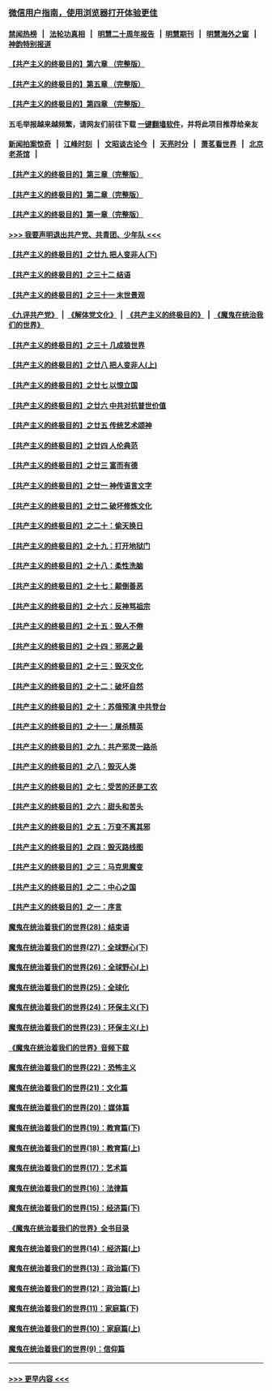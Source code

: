 ### [微信用户指南，使用浏览器打开体验更佳](https://github.com/gfw-breaker/banned-news1/blob/master/indexes/wechat-guide.md?t=0)
#### [禁闻热榜](热点新闻.md?t=0)  &nbsp;&nbsp;|&nbsp;&nbsp; [法轮功真相](https://github.com/gfw-breaker/truth/blob/master/README.md?t=0) &nbsp;&nbsp;|&nbsp;&nbsp; [明慧二十周年报告](https://github.com/gfw-breaker/mh-reports/blob/master/README.md?t=0) &nbsp;&nbsp;|&nbsp;&nbsp;[明慧期刊](https://github.com/gfw-breaker/mh-qikan) &nbsp;&nbsp;|&nbsp;&nbsp; [明慧海外之窗](https://github.com/gfw-breaker/mh-news/blob/master/README.md?t=0) &nbsp;&nbsp;|&nbsp;&nbsp; [神韵特别报道](https://github.com/gfw-breaker/mh-news/blob/master/shenyun.md?t=0)
#### [【共产主义的终极目的】第六章 （完整版）](../pages/nsc422/n11428913.md?t=02140611) 
#### [【共产主义的终极目的】第五章 （完整版）](../pages/nsc422/n11428912.md?t=02140611) 
#### [【共产主义的终极目的】第四章 （完整版）](../pages/nsc422/n11428907.md?t=02140611) 
#### 五毛举报越来越频繁，请网友们前往下载 [一键翻墙软件](https://github.com/gfw-breaker/ssr-accounts)，并将此项目推荐给亲友
#### [新闻拍案惊奇](https://github.com/gfw-breaker/banned-news1/blob/master/pages/link4.md) &nbsp;&nbsp;|&nbsp;&nbsp; [江峰时刻](https://github.com/gfw-breaker/banned-news1/blob/master/pages/link4.md) &nbsp;&nbsp;|&nbsp;&nbsp; [文昭谈古论今](https://github.com/gfw-breaker/banned-news1/blob/master/pages/link4.md) &nbsp;&nbsp;|&nbsp;&nbsp; [天亮时分](https://github.com/gfw-breaker/banned-news1/blob/master/pages/link4.md) &nbsp;&nbsp;|&nbsp;&nbsp; [萧茗看世界](https://github.com/gfw-breaker/banned-news1/blob/master/pages/link4.md) &nbsp;&nbsp;|&nbsp;&nbsp; [北京老茶馆](https://github.com/gfw-breaker/banned-news1/blob/master/pages/link4.md) &nbsp;&nbsp;|&nbsp;&nbsp; 
#### [【共产主义的终极目的】第三章（完整版）](../pages/nsc422/n11428848.md?t=02140611) 
#### [【共产主义的终极目的】第二章（完整版）](../pages/nsc422/n11428831.md?t=02140611) 
#### [【共产主义的终极目的】第一章（完整版）](../pages/nsc422/n11417651.md?t=02140611) 
#### [>>> 我要声明退出共产党、共青团、少年队 <<<](https://github.com/begood0513/goodnews/blob/master/quit/letter.md) 
#### [【共产主义的终极目的】之廿九 把人变非人(下)](../pages/nsc422/n11344140.md?t=02140611) 
#### [【共产主义的终极目的】之三十二 结语](../pages/nsc422/n11360535.md?t=02140611) 
#### [【共产主义的终极目的】之三十一 末世景观](../pages/nsc422/n11351129.md?t=02140611) 
#### [《九评共产党》](https://github.com/begood0513/9ping.md/blob/master/README.md) &nbsp;|&nbsp; [《解体党文化》](../../../../jtdwh.md/blob/master/README.md)  &nbsp;|&nbsp; [《共产主义的终极目的》](../../../../gczydzjmd.md/blob/master/README.md) &nbsp;|&nbsp; [《魔鬼在统治我们的世界》](../../../../mgztzwmdsj.md/blob/master/README.md) 
#### [【共产主义的终极目的】之三十 几成狼世界](../pages/nsc422/n11348280.md?t=02140611) 
#### [【共产主义的终极目的】之廿八 把人变非人(上)](../pages/nsc422/n11340492.md?t=02140611) 
#### [【共产主义的终极目的】之廿七 以恨立国](../pages/nsc422/n11336944.md?t=02140611) 
#### [【共产主义的终极目的】之廿六 中共对抗普世价值](../pages/nsc422/n11324785.md?t=02140611) 
#### [【共产主义的终极目的】之廿五 传统艺术颂神](../pages/nsc422/n11296396.md?t=02140611) 
#### [【共产主义的终极目的】之廿四 人伦典范](../pages/nsc422/n11296397.md?t=02140611) 
#### [【共产主义的终极目的】之廿三 富而有德](../pages/nsc422/n11283598.md?t=02140611) 
#### [【共产主义的终极目的】之廿一 神传语言文字](../pages/nsc422/n11263265.md?t=02140611) 
#### [【共产主义的终极目的】之廿二 破坏修炼文化](../pages/nsc422/n11245728.md?t=02140611) 
#### [【共产主义的终极目的】之二十：偷天换日](../pages/nsc422/n11238846.md?t=02140611) 
#### [【共产主义的终极目的】之十九：打开地狱门](../pages/nsc422/n11206376.md?t=02140611) 
#### [【共产主义的终极目的】之十八：柔性洗脑](../pages/nsc422/n11199994.md?t=02140611) 
#### [【共产主义的终极目的】之十七：颠倒善恶](../pages/nsc422/n11179782.md?t=02140611) 
#### [【共产主义的终极目的】之十六：反神骂祖宗](../pages/nsc422/n11166798.md?t=02140611) 
#### [【共产主义的终极目的】之十五：毁人不倦](../pages/nsc422/n11166792.md?t=02140611) 
#### [【共产主义的终极目的】之十四：邪恶之最](../pages/nsc422/n11150249.md?t=02140611) 
#### [【共产主义的终极目的】之十三：毁灭文化](../pages/nsc422/n11135227.md?t=02140611) 
#### [【共产主义的终极目的】之十二：破坏自然](../pages/nsc422/n11135214.md?t=02140611) 
#### [【共产主义的终极目的】之十：苏俄预演 中共登台](../pages/nsc422/n11118424.md?t=02140611) 
#### [【共产主义的终极目的】之十一：屠杀精英](../pages/nsc422/n11118442.md?t=02140611) 
#### [【共产主义的终极目的】之九：共产邪灵一路杀](../pages/nsc422/n11114139.md?t=02140611) 
#### [【共产主义的终极目的】之八：毁灭人类](../pages/nsc422/n11108503.md?t=02140611) 
#### [【共产主义的终极目的】之七：受苦的还是工农](../pages/nsc422/n11101809.md?t=02140611) 
#### [【共产主义的终极目的】之六：甜头和苦头](../pages/nsc422/n11096971.md?t=02140611) 
#### [【共产主义的终极目的】之五：万变不离其邪](../pages/nsc422/n11091285.md?t=02140611) 
#### [【共产主义的终极目的】之四：毁灭路线图](../pages/nsc422/n11086284.md?t=02140611) 
#### [【共产主义的终极目的】之三：马克思魔变](../pages/nsc422/n11061941.md?t=02140611) 
#### [【共产主义的终极目的】之二：中心之国](../pages/nsc422/n11047728.md?t=02140611) 
#### [【共产主义的终极目的】之一：序言](../pages/nsc422/n11086077.md?t=02140611) 
#### [魔鬼在统治着我们的世界(28)：结束语](../pages/nsc422/n10936246.md?t=02140611) 
#### [魔鬼在统治着我们的世界(27)：全球野心(下)](../pages/nsc422/n10928319.md?t=02140611) 
#### [魔鬼在统治着我们的世界(26)：全球野心(上)](../pages/nsc422/n10900318.md?t=02140611) 
#### [魔鬼在统治着我们的世界(25)：全球化](../pages/nsc422/n10788205.md?t=02140611) 
#### [魔鬼在统治着我们的世界(24)：环保主义(下)](../pages/nsc422/n10695307.md?t=02140611) 
#### [魔鬼在统治着我们的世界(23)：环保主义(上)](../pages/nsc422/n10688613.md?t=02140611) 
#### [《魔鬼在统治着我们的世界》音频下载](../pages/nsc422/n10635553.md?t=02140611) 
#### [魔鬼在统治着我们的世界(22)：恐怖主义](../pages/nsc422/n10614727.md?t=02140611) 
#### [魔鬼在统治着我们的世界(21)：文化篇](../pages/nsc422/n10597706.md?t=02140611) 
#### [魔鬼在统治着我们的世界(20)：媒体篇](../pages/nsc422/n10586579.md?t=02140611) 
#### [魔鬼在统治着我们的世界(19)：教育篇(下)](../pages/nsc422/n10564808.md?t=02140611) 
#### [魔鬼在统治着我们的世界(18)：教育篇(上)](../pages/nsc422/n10526970.md?t=02140611) 
#### [魔鬼在统治着我们的世界(17)：艺术篇](../pages/nsc422/n10499093.md?t=02140611) 
#### [魔鬼在统治着我们的世界(16)：法律篇](../pages/nsc422/n10485969.md?t=02140611) 
#### [魔鬼在统治着我们的世界(15)：经济篇(下)](../pages/nsc422/n10469975.md?t=02140611) 
#### [《魔鬼在统治着我们的世界》全书目录](../pages/nsc422/n10464261.md?t=02140611) 
#### [魔鬼在统治着我们的世界(14)：经济篇(上)](../pages/nsc422/n10457370.md?t=02140611) 
#### [魔鬼在统治着我们的世界(13)：政治篇(下)](../pages/nsc422/n10448270.md?t=02140611) 
#### [魔鬼在统治着我们的世界(12)：政治篇(上)](../pages/nsc422/n10444576.md?t=02140611) 
#### [魔鬼在统治着我们的世界(11)：家庭篇(下)](../pages/nsc422/n10440961.md?t=02140611) 
#### [魔鬼在统治着我们的世界(10)：家庭篇(上)](../pages/nsc422/n10435448.md?t=02140611) 
#### [魔鬼在统治着我们的世界(9)：信仰篇](../pages/nsc422/n10432159.md?t=02140611) 

----
#### [ >>> 更早内容 <<< ](../indexes/nsc422-earlier.md)
